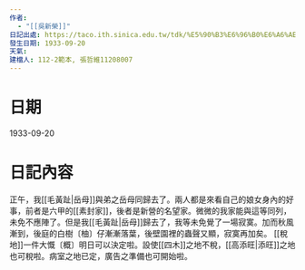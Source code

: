 ```yaml
---
作者:
  - "[[吳新榮]]"
日記出處: https://taco.ith.sinica.edu.tw/tdk/%E5%90%B3%E6%96%B0%E6%A6%AE%E6%97%A5%E8%A8%98/1933-09-20
發生日期: 1933-09-20
天氣: 
建檔人: 112-2範本, 張哲維11208007
---
```


# 日期
1933-09-20
# 日記內容

正午，我[[毛黃趾|岳母]]與弟之岳母同歸去了。兩人都是來看自己的娘女身內的好事，前者是六甲的[[素封家]]，後者是新營的名望家。微微的我家能與這等同列，未免不應陣了。但是我[[毛黃趾|岳母]]歸去了，我等未免覺了一場寂寞。加而秋風漸到，後庭的白樹〔柚〕仔漸漸落葉，後壁園裡的蟲聲又顯，寂寞再加矣。 [[稅地]]一件大慨〔概〕明日可以決定啦。設使[[四木]]之地不稅，[[高添旺|添旺]]之地也可稅啦。病室之地已定，廣告之準備也可開始啦。